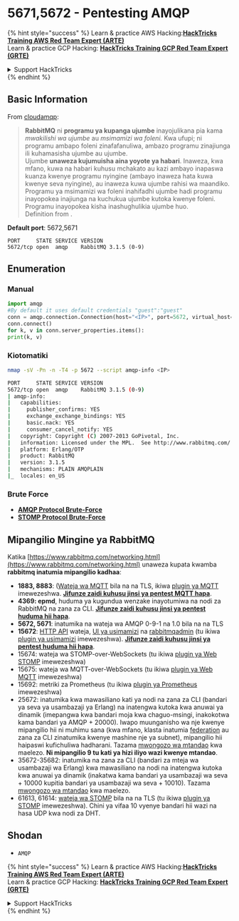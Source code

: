 # 5671,5672 - Pentesting AMQP

{% hint style="success" %}
Learn & practice AWS Hacking:<img src="/.gitbook/assets/arte.png" alt="" data-size="line">[**HackTricks Training AWS Red Team Expert (ARTE)**](https://training.hacktricks.xyz/courses/arte)<img src="/.gitbook/assets/arte.png" alt="" data-size="line">\
Learn & practice GCP Hacking: <img src="/.gitbook/assets/grte.png" alt="" data-size="line">[**HackTricks Training GCP Red Team Expert (GRTE)**<img src="/.gitbook/assets/grte.png" alt="" data-size="line">](https://training.hacktricks.xyz/courses/grte)

<details>

<summary>Support HackTricks</summary>

* Check the [**subscription plans**](https://github.com/sponsors/carlospolop)!
* **Join the** 💬 [**Discord group**](https://discord.gg/hRep4RUj7f) or the [**telegram group**](https://t.me/peass) or **follow** us on **Twitter** 🐦 [**@hacktricks\_live**](https://twitter.com/hacktricks\_live)**.**
* **Share hacking tricks by submitting PRs to the** [**HackTricks**](https://github.com/carlospolop/hacktricks) and [**HackTricks Cloud**](https://github.com/carlospolop/hacktricks-cloud) github repos.

</details>
{% endhint %}

## Basic Information

From [cloudamqp](https://www.cloudamqp.com/blog/2015-05-18-part1-rabbitmq-for-beginners-what-is-rabbitmq.html):

> **RabbitMQ** ni **programu ya kupanga ujumbe** inayojulikana pia kama _mwakilishi wa ujumbe_ au _msimamizi wa foleni._ Kwa ufupi; ni programu ambapo foleni zinafafanuliwa, ambazo programu zinajiunga ili kuhamasisha ujumbe au ujumbe.\
> Ujumbe **unaweza kujumuisha aina yoyote ya habari**. Inaweza, kwa mfano, kuwa na habari kuhusu mchakato au kazi ambayo inapaswa kuanza kwenye programu nyingine (ambayo inaweza hata kuwa kwenye seva nyingine), au inaweza kuwa ujumbe rahisi wa maandiko. Programu ya msimamizi wa foleni inahifadhi ujumbe hadi programu inayopokea inajiunga na kuchukua ujumbe kutoka kwenye foleni. Programu inayopokea kisha inashughulikia ujumbe huo.\
Definition from .

**Default port**: 5672,5671
```
PORT     STATE SERVICE VERSION
5672/tcp open  amqp    RabbitMQ 3.1.5 (0-9)
```
## Enumeration

### Manual
```python
import amqp
#By default it uses default credentials "guest":"guest"
conn = amqp.connection.Connection(host="<IP>", port=5672, virtual_host="/")
conn.connect()
for k, v in conn.server_properties.items():
print(k, v)
```
### Kiotomatiki
```bash
nmap -sV -Pn -n -T4 -p 5672 --script amqp-info <IP>

PORT     STATE SERVICE VERSION
5672/tcp open  amqp    RabbitMQ 3.1.5 (0-9)
| amqp-info:
|   capabilities:
|     publisher_confirms: YES
|     exchange_exchange_bindings: YES
|     basic.nack: YES
|     consumer_cancel_notify: YES
|   copyright: Copyright (C) 2007-2013 GoPivotal, Inc.
|   information: Licensed under the MPL.  See http://www.rabbitmq.com/
|   platform: Erlang/OTP
|   product: RabbitMQ
|   version: 3.1.5
|   mechanisms: PLAIN AMQPLAIN
|_  locales: en_US
```
### Brute Force

* [**AMQP Protocol Brute-Force**](../generic-methodologies-and-resources/brute-force.md#amqp-activemq-rabbitmq-qpid-joram-and-solace)
* [**STOMP Protocol Brute-Force**](../generic-methodologies-and-resources/brute-force.md#stomp-activemq-rabbitmq-hornetq-and-openmq)

## Mipangilio Mingine ya RabbitMQ

Katika [https://www.rabbitmq.com/networking.html](https://www.rabbitmq.com/networking.html) unaweza kupata kwamba **rabbitmq inatumia mipangilio kadhaa**:

* **1883, 8883**: ([Wateja wa MQTT](http://mqtt.org) bila na na TLS, ikiwa [plugin ya MQTT](https://www.rabbitmq.com/mqtt.html) imewezeshwa. [**Jifunze zaidi kuhusu jinsi ya pentest MQTT hapa**](1883-pentesting-mqtt-mosquitto.md).
* **4369: epmd**, huduma ya kugundua wenzake inayotumiwa na nodi za RabbitMQ na zana za CLI. [**Jifunze zaidi kuhusu jinsi ya pentest huduma hii hapa**](4369-pentesting-erlang-port-mapper-daemon-epmd.md).
* **5672, 5671**: inatumika na wateja wa AMQP 0-9-1 na 1.0 bila na na TLS
* **15672**: [HTTP API](https://www.rabbitmq.com/management.html) wateja, [UI ya usimamizi](https://www.rabbitmq.com/management.html) na [rabbitmqadmin](https://www.rabbitmq.com/management-cli.html) (tu ikiwa [plugin ya usimamizi](https://www.rabbitmq.com/management.html) imewezeshwa). [**Jifunze zaidi kuhusu jinsi ya pentest huduma hii hapa**](15672-pentesting-rabbitmq-management.md).
* 15674: wateja wa STOMP-over-WebSockets (tu ikiwa [plugin ya Web STOMP](https://www.rabbitmq.com/web-stomp.html) imewezeshwa)
* 15675: wateja wa MQTT-over-WebSockets (tu ikiwa [plugin ya Web MQTT](https://www.rabbitmq.com/web-mqtt.html) imewezeshwa)
* 15692: metriki za Prometheus (tu ikiwa [plugin ya Prometheus](https://www.rabbitmq.com/prometheus.html) imewezeshwa)
* 25672: inatumika kwa mawasiliano kati ya nodi na zana za CLI (bandari ya seva ya usambazaji ya Erlang) na inatengwa kutoka kwa anuwai ya dinamik (imepangwa kwa bandari moja kwa chaguo-msingi, inakokotwa kama bandari ya AMQP + 20000). Iwapo muunganisho wa nje kwenye mipangilio hii ni muhimu sana (kwa mfano, klasta inatumia [federation](https://www.rabbitmq.com/federation.html) au zana za CLI zinatumika kwenye mashine nje ya subnet), mipangilio hii haipaswi kufichuliwa hadharani. Tazama [mwongozo wa mtandao](https://www.rabbitmq.com/networking.html) kwa maelezo. **Ni mipangilio 9 tu kati ya hizi iliyo wazi kwenye mtandao**.
* 35672-35682: inatumika na zana za CLI (bandari za mteja wa usambazaji wa Erlang) kwa mawasiliano na nodi na inatengwa kutoka kwa anuwai ya dinamik (inakatwa kama bandari ya usambazaji wa seva + 10000 kupitia bandari ya usambazaji wa seva + 10010). Tazama [mwongozo wa mtandao](https://www.rabbitmq.com/networking.html) kwa maelezo.
* 61613, 61614: [wateja wa STOMP](https://stomp.github.io/stomp-specification-1.2.html) bila na na TLS (tu ikiwa [plugin ya STOMP](https://www.rabbitmq.com/stomp.html) imewezeshwa). Chini ya vifaa 10 vyenye bandari hii wazi na hasa UDP kwa nodi za DHT.

## Shodan

* `AMQP`

{% hint style="success" %}
Learn & practice AWS Hacking:<img src="/.gitbook/assets/arte.png" alt="" data-size="line">[**HackTricks Training AWS Red Team Expert (ARTE)**](https://training.hacktricks.xyz/courses/arte)<img src="/.gitbook/assets/arte.png" alt="" data-size="line">\
Learn & practice GCP Hacking: <img src="/.gitbook/assets/grte.png" alt="" data-size="line">[**HackTricks Training GCP Red Team Expert (GRTE)**<img src="/.gitbook/assets/grte.png" alt="" data-size="line">](https://training.hacktricks.xyz/courses/grte)

<details>

<summary>Support HackTricks</summary>

* Check the [**subscription plans**](https://github.com/sponsors/carlospolop)!
* **Join the** 💬 [**Discord group**](https://discord.gg/hRep4RUj7f) or the [**telegram group**](https://t.me/peass) or **follow** us on **Twitter** 🐦 [**@hacktricks\_live**](https://twitter.com/hacktricks\_live)**.**
* **Share hacking tricks by submitting PRs to the** [**HackTricks**](https://github.com/carlospolop/hacktricks) and [**HackTricks Cloud**](https://github.com/carlospolop/hacktricks-cloud) github repos.

</details>
{% endhint %}
